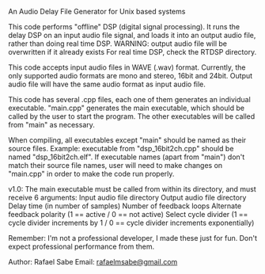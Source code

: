 An Audio Delay File Generator for Unix based systems

This code performs "offline" DSP (digital signal processing). It runs the delay DSP on an input audio file signal, and loads it into an output audio file, rather than doing real time DSP.
WARNING: output audio file will be overwritten if it already exists
For real time DSP, check the RTDSP directory.

This code accepts input audio files in WAVE (.wav) format. Currently, the only supported audio formats are mono and stereo, 16bit and 24bit.
Output audio file will have the same audio format as input audio file.

This code has several .cpp files, each one of them generates an individual executable. 
"main.cpp" generates the main executable, which should be called by the user to start the program. The other executables will be called from "main" as necessary.

When compiling, all executables except "main" should be named as their source files.
Example: executable from "dsp_16bit2ch.cpp" should be named "dsp_16bit2ch.elf".
If executable names (apart from "main") don't match their source file names, user will need to make changes on "main.cpp" in order to make the code run properly.

v1.0:
The main executable must be called from within its directory, and must receive 6 arguments:
Input audio file directory
Output audio file directory
Delay time (in number of samples)
Number of feedback loops
Alternate feedback polarity (1 == active / 0 == not active)
Select cycle divider (1 == cycle divider increments by 1 / 0 == cycle divider increments exponentially)

Remember: I'm not a professional developer, I made these just for fun. Don't expect professional performance from them.

Author: Rafael Sabe
Email: rafaelmsabe@gmail.com

